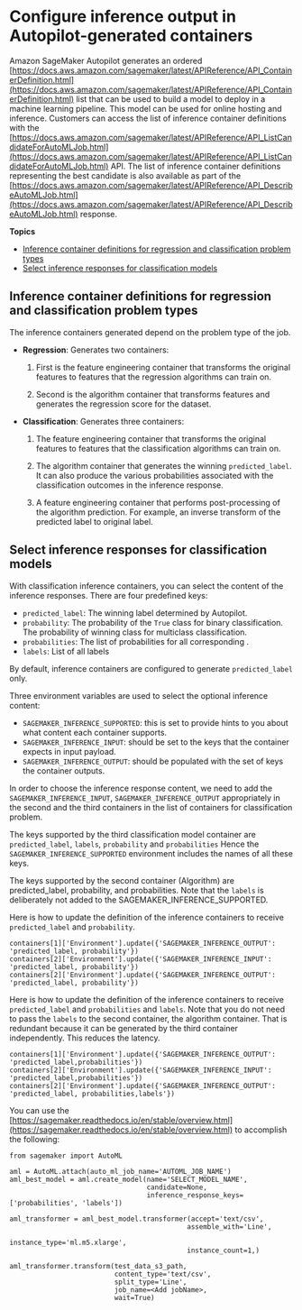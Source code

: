 # Configure inference output in Autopilot\-generated containers<a name="autopilot-automate-model-development-container-output"></a>

Amazon SageMaker Autopilot generates an ordered [https://docs.aws.amazon.com/sagemaker/latest/APIReference/API_ContainerDefinition.html](https://docs.aws.amazon.com/sagemaker/latest/APIReference/API_ContainerDefinition.html) list that can be used to build a model to deploy in a machine learning pipeline\. This model can be used for online hosting and inference\. Customers can access the list of inference container definitions with the [https://docs.aws.amazon.com/sagemaker/latest/APIReference/API_ListCandidateForAutoMLJob.html](https://docs.aws.amazon.com/sagemaker/latest/APIReference/API_ListCandidateForAutoMLJob.html) API\. The list of inference container definitions representing the best candidate is also available as part of the [https://docs.aws.amazon.com/sagemaker/latest/APIReference/API_DescribeAutoMLJob.html](https://docs.aws.amazon.com/sagemaker/latest/APIReference/API_DescribeAutoMLJob.html) response\.

**Topics**
+ [Inference container definitions for regression and classification problem types](#autopilot-problem-type-container-output)
+ [Select inference responses for classification models](#autopilot-classification-container-inference-response)

## Inference container definitions for regression and classification problem types<a name="autopilot-problem-type-container-output"></a>

The inference containers generated depend on the problem type of the job\.
+ **Regression**: Generates two containers:

  1. First is the feature engineering container that transforms the original features to features that the regression algorithms can train on\.

  1. Second is the algorithm container that transforms features and generates the regression score for the dataset\.
+ **Classification**: Generates three containers:

  1. The feature engineering container that transforms the original features to features that the classification algorithms can train on\.

  1. The algorithm container that generates the winning `predicted_label`\. It can also produce the various probabilities associated with the classification outcomes in the inference response\.

  1. A feature engineering container that performs post\-processing of the algorithm prediction\. For example, an inverse transform of the predicted label to original label\.

## Select inference responses for classification models<a name="autopilot-classification-container-inference-response"></a>

With classification inference containers, you can select the content of the inference responses\. There are four predefined keys:
+ `predicted_label`: The winning label determined by Autopilot\.
+ `probability`: The probability of the `True` class for binary classification\. The probability of winning class for multiclass classification\.
+ `probabilities`: The list of probabilities for all corresponding \.
+ `labels`: List of all labels

By default, inference containers are configured to generate `predicted_label` only\.

Three environment variables are used to select the optional inference content:
+ `SAGEMAKER_INFERENCE_SUPPORTED`: this is set to provide hints to you about what content each container supports\.
+ `SAGEMAKER_INFERENCE_INPUT`: should be set to the keys that the container expects in input payload\.
+ `SAGEMAKER_INFERENCE_OUTPUT`: should be populated with the set of keys the container outputs\.

In order to choose the inference response content, we need to add the `SAGEMAKER_INFERENCE_INPUT`, `SAGEMAKER_INFERENCE_OUTPUT` appropriately in the second and the third containers in the list of containers for classification problem\.

The keys supported by the third classification model container are `predicted_label`, `labels`, `probability` and `probabilities` Hence the `SAGEMAKER_INFERENCE_SUPPORTED` environment includes the names of all these keys\.

The keys supported by the second container \(Algorithm\) are predicted\_label, probability, and probabilities\. Note that the `labels` is deliberately not added to the SAGEMAKER\_INFERENCE\_SUPPORTED\. 

Here is how to update the definition of the inference containers to receive `predicted_label` and `probability`\. 

```
containers[1]['Environment'].update({'SAGEMAKER_INFERENCE_OUTPUT': 'predicted_label, probability'})
containers[2]['Environment'].update({'SAGEMAKER_INFERENCE_INPUT': 'predicted_label, probability'})
containers[2]['Environment'].update({'SAGEMAKER_INFERENCE_OUTPUT': 'predicted_label, probability'})
```

Here is how to update the definition of the inference containers to receive `predicted_label` and `probabilities` and `labels`\. Note that you do not need to pass the `labels` to the second container, the algorithm container\. That is redundant because it can be generated by the third container independently\. This reduces the latency\.

```
containers[1]['Environment'].update({'SAGEMAKER_INFERENCE_OUTPUT': 'predicted_label,probabilities'})
containers[2]['Environment'].update({'SAGEMAKER_INFERENCE_INPUT': 'predicted_label,probabilities'})
containers[2]['Environment'].update({'SAGEMAKER_INFERENCE_OUTPUT': 'predicted_label, probabilities,labels'})
```

You can use the [https://sagemaker.readthedocs.io/en/stable/overview.html](https://sagemaker.readthedocs.io/en/stable/overview.html) to accomplish the following:

```
from sagemaker import AutoML

aml = AutoML.attach(auto_ml_job_name='AUTOML_JOB_NAME')
aml_best_model = aml.create_model(name='SELECT_MODEL_NAME',
                                  candidate=None,
                                  inference_response_keys=['probabilities', 'labels'])

aml_transformer = aml_best_model.transformer(accept='text/csv',
                                            assemble_with='Line',
                                            instance_type='ml.m5.xlarge',
                                            instance_count=1,)

aml_transformer.transform(test_data_s3_path,
                          content_type='text/csv',
                          split_type='Line',
                          job_name=<Add jobName>,
                          wait=True)
```